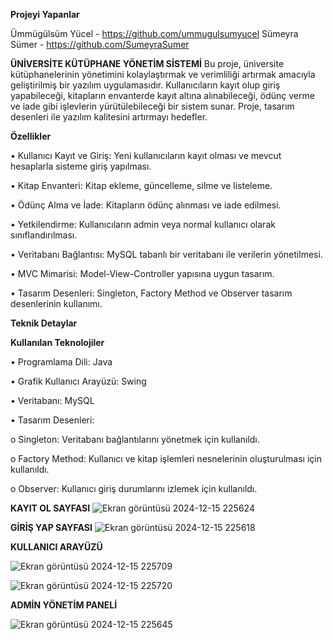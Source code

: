 **Projeyi Yapanlar**

Ümmügülsüm Yücel - https://github.com/ummugulsumyucel
Sümeyra Sümer - https://github.com/SumeyraSumer 

**ÜNİVERSİTE KÜTÜPHANE YÖNETİM SİSTEMİ**
Bu proje, üniversite kütüphanelerinin yönetimini kolaylaştırmak ve verimliliği artırmak amacıyla geliştirilmiş bir yazılım uygulamasıdır. Kullanıcıların kayıt olup giriş yapabileceği, kitapların envanterde kayıt altına alınabileceği, ödünç verme ve iade gibi işlevlerin yürütülebileceği bir sistem sunar. Proje, tasarım desenleri ile yazılım kalitesini artırmayı hedefler.

**Özellikler**

•	Kullanıcı Kayıt ve Giriş: Yeni kullanıcıların kayıt olması ve mevcut hesaplarla sisteme giriş yapılması.

•	Kitap Envanteri: Kitap ekleme, güncelleme, silme ve listeleme.

•	Ödünç Alma ve İade: Kitapların ödünç alınması ve iade edilmesi.

•	Yetkilendirme: Kullanıcıların admin veya normal kullanıcı olarak sınıflandırılması.

•	Veritabanı Bağlantısı: MySQL tabanlı bir veritabanı ile verilerin yönetilmesi.

•	MVC Mimarisi: Model-View-Controller yapısına uygun tasarım.

•	Tasarım Desenleri: Singleton, Factory Method ve Observer tasarım desenlerinin kullanımı.


**Teknik Detaylar**

**Kullanılan Teknolojiler**

•	Programlama Dili: Java

•	Grafik Kullanıcı Arayüzü: Swing

•	Veritabanı: MySQL

•	Tasarım Desenleri:

o	Singleton: Veritabanı bağlantılarını yönetmek için kullanıldı.

o	Factory Method: Kullanıcı ve kitap işlemleri nesnelerinin oluşturulması için kullanıldı.

o	Observer: Kullanıcı giriş durumlarını izlemek için kullanıldı.



**KAYIT OL SAYFASI**
 ![Ekran görüntüsü 2024-12-15 225624](https://github.com/user-attachments/assets/98dbe4bc-5792-4fee-98f4-113ea6dff274)


**GİRİŞ YAP SAYFASI**
 ![Ekran görüntüsü 2024-12-15 225618](https://github.com/user-attachments/assets/0a3a4134-7705-424c-90e3-582176c7457d)


**KULLANICI ARAYÜZÜ**
 
 ![Ekran görüntüsü 2024-12-15 225709](https://github.com/user-attachments/assets/d861a28a-8468-461d-a2fc-78ca0c3cf1d3)

![Ekran görüntüsü 2024-12-15 225720](https://github.com/user-attachments/assets/65d91021-9042-4ed7-b326-b02a90a2a185)



**ADMİN YÖNETİM PANELİ**

 
![Ekran görüntüsü 2024-12-15 225645](https://github.com/user-attachments/assets/32ab3656-703e-4334-9a17-e9fbbee9245e)
